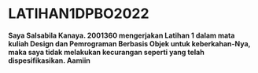 # LATIHAN1DPBO2022

__Saya Salsabila Kanaya. 2001360 mengerjakan Latihan 1 dalam mata kuliah Design dan Pemrograman Berbasis Objek untuk keberkahan-Nya, maka saya tidak melakukan kecurangan seperti yang telah dispesifikasikan. Aamiin__

